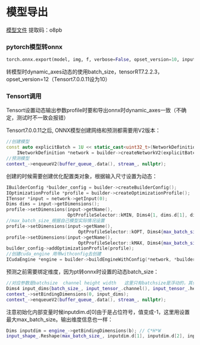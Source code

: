 # 模型导出

[模型文件](https://pan.baidu.com/s/1Rv4QjzMaaW18jhKc628XEw) 提取码：o8pb

### pytorch模型转onnx

```python
torch.onnx.export(model, img, f, verbose=False, opset_version=10, input_names=['images'], output_names=['output'] ,dynamic_axes={"images":{0:"batch_size"}, "output":{0:"batch_size"}})
```
转模型时dynamic_axes动态的使用batch_size，tensorRT7.2.2.3，opset_version=12（Tensort7.0.0.11设为10）

### **Tensort调用**

Tensort设置动态输出参数profile时要和导出onnx时dynamic_axes一致（不确定，测试时不一致会报错）

Tensort7.0.0.11之后, ONNX模型创建网络和预测都需要用V2版本：

```c++
//创建模型
const auto explicitBatch = 1U << static_cast<uint32_t>(NetworkDefinitionCreationFlag::kEXPLICIT_BATCH);
    INetworkDefinition *network = builder->createNetworkV2(explicitBatch);
//预测模型
context_->enqueueV2(buffer_queue_.data(), stream_, nullptr);
```

创建的时候需要创建优化配置类对象，根据输入尺寸设置为动态：

```c++
IBuilderConfig *builder_config = builder->createBuilderConfig();
IOptimizationProfile *profile = builder->createOptimizationProfile();
ITensor *input = network->getInput(0);
Dims dims = input->getDimensions();
profile->setDimensions(input->getName(), 
                       OptProfileSelector::kMIN, Dims4{1, dims.d[1], dims.d[2], dims.d[3]});
//max_batch_size_根据自己模型实际情况设置
profile->setDimensions(input->getName(),
                           OptProfileSelector::kOPT, Dims4{max_batch_size_, dims.d[1], dims.d[2], dims.d[3]});
profile->setDimensions(input->getName(),
                           OptProfileSelector::kMAX, Dims4{max_batch_size_, dims.d[1], dims.d[2], dims.d[3]});
builder_config->addOptimizationProfile(profile);
//创建cuda_engine 用带withconfig去创建
ICudaEngine *engine = builder->buildEngineWithConfig(*network, *builder_config);
```

预测之前需要绑定维度，因为pt转onnx时设置的动态batch_size：

```c++
//对应参数是batchsize  channel height width   这里只有batchsize是浮动的，其他三个就是网络的输出尺寸
Dims4 input_dims{batch_size_, input_tensor_.channel(), input_tensor_.height(), input_tensor_.width()};
context_->setBindingDimensions(0, input_dims);
context_->enqueueV2(buffer_queue_.data(), stream_, nullptr);
```

注意初始化内部变量时候inputdim.d[0]由于是占位符号，值变成-1，这里用设置最大max_batch_size。输出维度信息也一样：

```c++
Dims inputdim = engine_->getBindingDimensions(b); // C*H*W
input_shape_.Reshape(max_batch_size_, inputdim.d[1], inputdim.d[2], inputdim.d[3]); // [batch_size, C, H, W]
```


